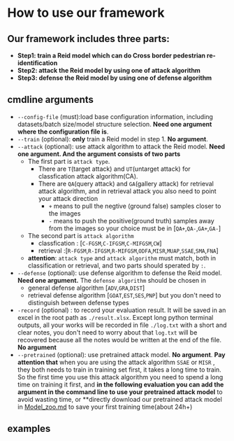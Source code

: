 # How to use our framework

## Our framework includes three parts:

- **Step1: train a Reid model which can do Cross border pedestrian re-identification**
- **Step2: attack the Reid model by using one of attack algorithm**
- **Step3: defense the Reid model by using one of defense algorithm**

## cmdline arguments

- `--config-file` (must):load base configuration information, including datasets/batch size/model structure selection. 
 **Need one argument where the configuration file is**.
- `--train` (optional):  **only** train a Reid model in step 1. **No argument**.
- `--attack` (optional): use attack algorithm to attack the Reid model. **Need one argument. And the argument consists of two parts** 
  - The first part is `attack type`. 
    - There are `T`(target attack) and `UT`(untarget attack) for classfication attack algorithm(CA).
    - There are `QA`(query attack) and `GA`(gallery attack) for retrieval attack algorithm, and in retrieval attack you also need to point your attack direction
        - `+` means to pull the negtive (ground false) samples closer to the images
        - `-` means to push the positive(ground truth) samples away from the images
    so your choice must be in [`QA+`,`QA-`,`GA+`,`GA-`]
  - The second part is `attack algorithm`
    - classfication : [`C-FGSM`,`C-IFGSM`,`C-MIFGSM`,`CW`]
    - retrieval :[`R-FGSM`,`R-IFGSM`,`R-MIFGSM`,`ODFA`,`MISR`,`MUAP`,`SSAE`,`SMA`,`FNA`]
  - **attention**: `attack type` and `attack algorithm` must match, both in classification or retrieval, and two parts should sperated by `:`.
- `--defense` (optional): use defense algorithm to defense the Reid model. **Need one argument.** The `defense algorithm` should be chosen in 
  - general defense algorithm [`ADV`,`GRA`,`DIST`] 
  - retrieval defense algorithm [`GOAT`,`EST`,`SES`,`PNP`]
  but you don't need to distinguish between defense types
- `-record` (optional) : to record your evaluation result. It will be saved in an excel in the root path as `./result.xlsx`. Except long python terminal outputs, all your works will be recorded in file `./log.txt` with a short and clear notes, you don't need to worry about that `log.txt` will be recovered because all the notes would be written at the end of the file. **No argument**
- `--pretrained` (optional): use pretrained attack model. **No argument**. **Pay attention that** when you are using the attack algorithm `SSAE` or `MISR` , they both needs to train in training set first, it takes a long time to train. So the first time you use this attack algorithm you need to spend a long time on training it first, and **in the following evaluation you can add the argument in the command line to use your pretrained attack model** to avoid wasting time, or **directly download our pretrained attack model in [Model_zoo.md](Model_zoo.md) to save your first training time(about 24h+)

## examples
